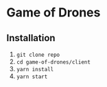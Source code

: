# Game of Drones

## Installation

1. `git clone repo`
2. `cd game-of-drones/client`
3. `yarn install`
4. `yarn start`
